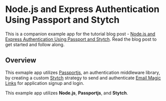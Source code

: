 # Node.js and Express Authentication Using Passport and Stytch
This is a companion example app for the tutorial blog post - [Node.js and Express Authentication Using Passport and Stytch](https://stytch.com/blog/nodejs-and-express-auth-using-passport-and-stytch). Read the blog post to get started and follow along. 

## Overview
This exmaple app utilizes [Passportjs](https://www.passportjs.org/), an authentication middleware library, by creating a custom [Stytch](https://stytch.com.docs) strategy to send and authenticate [Email Magic Links](https://stytch.com/docs/api/send-by-email) for application signup and login. 
 
This example app utilizes **Node.js**, **Passportjs**, and **Stytch**. 
